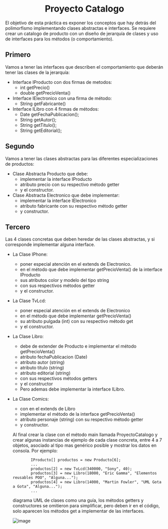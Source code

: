 # <h1 align="center">Proyecto Catalogo</h1>

El objetivo de esta práctica es exponer los conceptos que hay detrás del polimorfismo implementando clases abstractas e interfaces.
Se requiere crear un catalogo de producto con un diseño de jerarquía de clases y uso de interfaces para los métodos (o comportamiento).

## <h2>Primero</h2>
Vamos a tener las interfaces que describen el comportamiento que deberán tener las clases de la jerarquía:
- Interface IProducto con dos firmas de metodos:
   * int getPrecio()
   * double getPrecioVenta()
- Interface IElectronico con una firma de método:
   * String getFabricante()
- Interface ILibro con 4 firmas de métodos:
   * Date getFechaPublicacion();
   * String getAutor();
   * String getTitulo();
   * String getEditorial();

## <h2>Segundo</h2>
Vamos a tener las clases abstractas para las diferentes especializaciones de productos:
- Clase Abstracta Producto que debe:
   * implementar la interface IProducto
   * atributo precio con su respectivo método getter
   * y el constructor.
- Clase Abstracta Electronico que debe implementar:
   * implementar la interface IElectronico
   * atributo fabricante con su respectivo método getter
   *  y constructor.
     
## <h2>Tercero</h2>
Las 4 clases concretas que deben heredar de las clases abstractas, y si corresponde implementar alguna interface.
- La Clase IPhone:
   * poner especial atención en el extends de Electronico.
   * en el método que debe implementar getPrecioVenta() de la interface IProducto
   * sus atributos color y modelo del tipo string
   * con sus respectivos métodos getter
   * y el constructor.
- La Clase TvLcd:
   * poner especial atención en el extends de Electronico
   * en el método que debe implementar getPrecioVenta()
   * su atributo pulgada (int) con su respectivo método get
   *  y el constructor.
- La Clase Libro:
   * debe de extender de Producto e implementar el método getPrecioVenta()
   * atributo fechaPublicacion (Date)
   * atributo autor (string)
   * atributo titulo (string)
   * atributo editorial (string)
   * con sus respectivos métodos getters
   * y el constructor
   * Pero ademas debe implementar la interface ILibro.
- La Clase Comics:
   * con en el extends de Libro
   * implementar el método de la interface getPrecioVenta()
   * atributo personaje (string) con su respectivo método getter
   *  y constructor.
 
  Al final crear la clase con el método main llamada ProyectoCatalogo y crear algunas instancias de ejemplo de cada clase concreta, entre 4 a 7 objetos, asociado al tipo mas genérico posible y mostrar los datos en consola. Por ejemplo:

              IProducto[] productos = new Producto[6];
              ...
              productos[2] = new TvLcd(340000, "Sony", 40);
              productos[3] = new Libro(18000, "Eric Gamma", "Elementos reusables POO", "Alguna...");
              productos[4] = new Libro(14000, "Martin Fowler", "UML Gota a Gota", "Alguna...");
              ...

  diagrama UML de clases como una guía, los métodos getters y constructores se omitieron para simplificar, pero deben ir en el código, solo aparecen los métodos get a implementar de las interfaces.

  ![image](https://github.com/CCrisstian/TAREA_Proyecto_Catalogo_INTERFACES/assets/111469216/cac3d9bf-b4d6-4d0f-a483-6b65ee4b94c0)
